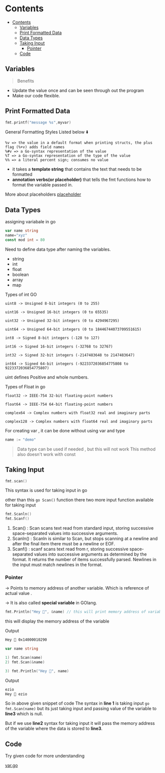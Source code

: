 # Contents

- [Contents](#contents)
  - [Variables](#variables)
  - [Print Formatted Data](#print-formatted-data)
  - [Data Types](#data-types)
  - [Taking Input](#taking-input)
    - [Pointer](#pointer)
  - [Code](#code)

## Variables

> Benefits

- Update the value once and can be seen through out the program
- Make our code flexible.

## Print Formatted Data

```go
fmt.printf("message %s",myvar)
```

General Formatting Styles Listed below ⬇️

```text
%v => the value in a default format when printing structs, the plus flag (%+v) adds field names
%#v => a Go-syntax representation of the value
%T => a Go-syntax representation of the type of the value
%% => a literal percent sign; consumes no value
```

- it takes a **template string** that contains the text that needs to be formatted
- **annotation verbs(or placeholder)** that tells the fmt functions how to format the variable passed in.

More about placeholders [placeholder](https://pkg.go.dev/fmt)

## Data Types

assigning variabale in go

```go
var name string
name="xyz"
const mod int = 80
```

Need to define data type after naming the variables.

- string
- int
- float
- boolean
- array
- map

Types of int GO

```text
uint8 -> Unsigned 8-bit integers (0 to 255)

uint16 -> Unsigned 16-bit integers (0 to 65535)

uint32 -> Unsigned 32-bit integers (0 to 4294967295)

uint64 -> Unsigned 64-bit integers (0 to 18446744073709551615)

int8 -> Signed 8-bit integers (-128 to 127)

int16 -> Signed 16-bit integers (-32768 to 32767)

int32 -> Signed 32-bit integers (-2147483648 to 2147483647)

int64 -> Signed 64-bit integers (-9223372036854775808 to 9223372036854775807)
```

uint defines Positive and whole numbers.

Types of Float in go

```text
float32 -> IEEE-754 32-bit floating-point numbers

float64 -> IEEE-754 64-bit floating-point numbers

complex64 -> Complex numbers with float32 real and imaginary parts

complex128 -> Complex numbers with float64 real and imaginary parts
```

For creating var , it can be done without using var and type

```go
name := "demo"
```

> Data type can be used if needed , but this will not work
> This method also doesn't work with const

## Taking Input

```go
fmt.scan()
```

This syntax is used for taking input in go

other than this ```go Scan()``` function there two more input function available for taking input

```go
fmt.Scanln()
fmt.Scanf()
```

1. Scan() : Scan scans text read from standard input, storing successive space-separated values into successive arguments.
2. Scanln() : Scanln is similar to Scan, but stops scanning at a newline and after the final item there must be a newline or EOF.
3. Scanf() : scanf scans text read from r, storing successive space-separated values into successive arguments as determined by the format. It returns the number of items successfully parsed. Newlines in the input must match newlines in the format.

### Pointer

-> Points to memory address of another variable. Which is reference of actual value .

-> It is also called **special variable** in GOlang.

```go
fmt.Println("Hey 👋", &name) // this will print memory address of variable
```

this will display the memory address of the variable

Output

```markdown
Hey 👋 0x14000010290
```

```go
var name string

1) fmt.Scan(name)
2) fmt.Scan(&name)

3) fmt.Println("Hey 👋", name)
```

Output

```markdown
ezio
Hey 👋 ezio
```

So in above given snippet of code
The syntax in **line 1** is taking input ```go fmt.Scan(name)``` but its just taking input and passing value of the variable to **line3**  which is null.

But if we use **line2** syntax for taking input it will pass the memory address of the variable where the data is stored  to **line3**.

## Code

Try given code for more understanding

[var.go](./var.go)